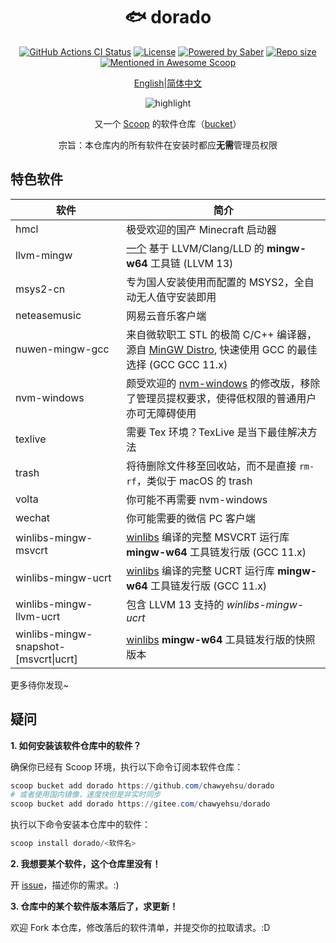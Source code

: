 <div align="center">
    <h1 align="center">🐟 dorado</h1>
    <p align="center">
        <a href="https://github.com/chawyehsu/dorado/actions/workflows/ci.yml"><img src="https://img.shields.io/github/workflow/status/chawyehsu/dorado/Tests?style=flat-square&logo=github&label=Tests" alt="GitHub Actions CI Status"></a>
        <a href="https://github.com/chawyehsu/dorado/blob/master/LICENSE"><img src="https://img.shields.io/github/license/chawyehsu/dorado.svg?style=flat-square" alt="License"></a>
        <a href="https://www.microsoft.com/en-us/windows"><img src="https://img.shields.io/badge/Target-Windows%2010-0067B8.svg?style=flat-square" alt="Powered by Saber" /></a>
        <a href="https://github.com/chawyehsu/dorado"><img src="https://img.shields.io/github/repo-size/chawyehsu/dorado.svg?style=flat-square" alt="Repo size"></a>
        <a href="https://github.com/scoopinstaller/awesome/blob/master/README.md" title="Awesome Scoop"><img src="https://awesome.re/mentioned-badge-flat.svg" alt="Mentioned in Awesome Scoop"></a>
    </p>
    <p align="center">
        <a href="README.md">English</a>|<a href="README.zh-Hans.md">简体中文</a>
    </p>
    <p align="center"><img align="center" src="https://user-images.githubusercontent.com/5764917/100413251-da9d0400-30b1-11eb-9bf8-3a97713e7730.gif" alt="highlight" /></p>
    <p align="center">
        又一个 <a href="https://github.com/lukesampson/scoop">Scoop</a> 的软件仓库（<a href="https://github.com/lukesampson/scoop/wiki/Buckets">bucket</a>）
    </p>
    <p align="center">
        宗旨：本仓库内的所有软件在安装时都应<strong>无需</strong>管理员权限
    </p>
</div>

特色软件
------------

| 软件 | 简介 |
|----------|-------------|
| hmcl | 极受欢迎的国产 Minecraft 启动器 |
| llvm-mingw | [一个](https://github.com/mstorsjo/llvm-mingw) 基于 LLVM/Clang/LLD 的 **mingw-w64** 工具链 (LLVM 13) |
| msys2-cn | 专为国人安装使用而配置的 MSYS2，全自动无人值守安装即用 |
| neteasemusic | 网易云音乐客户端 |
| nuwen-mingw-gcc | 来自微软职工 STL 的极简 C/C++ 编译器，源自 [MinGW Distro](https://nuwen.net/mingw.html), 快速使用 GCC 的最佳选择 (GCC GCC 11.x) |
| nvm-windows | 颇受欢迎的 [nvm-windows](https://github.com/chawyehsu/nvm-windows) 的修改版，移除了管理员提权要求，使得低权限的普通用户亦可无障碍使用 |
| texlive | 需要 Tex 环境？TexLive 是当下最佳解决方法 |
| trash | 将待删除文件移至回收站，而不是直接 `rm-rf`，类似于 macOS 的 trash |
| volta | 你可能不再需要 nvm-windows |
| wechat | 你可能需要的微信 PC 客户端 |
| winlibs-mingw-msvcrt | [winlibs](http://winlibs.com/) 编译的完整 MSVCRT 运行库 **mingw-w64** 工具链发行版 (GCC 11.x) |
| winlibs-mingw-ucrt | [winlibs](http://winlibs.com/) 编译的完整 UCRT 运行库 **mingw-w64** 工具链发行版 (GCC 11.x) |
| winlibs-mingw-llvm-ucrt | 包含 LLVM 13 支持的 *winlibs-mingw-ucrt* |
| winlibs-mingw-snapshot-\[msvcrt\|ucrt\] | [winlibs](http://winlibs.com/) **mingw-w64** 工具链发行版的快照版本 |

更多待你发现~

疑问
--------

**1. 如何安装该软件仓库中的软件？**

确保你已经有 Scoop 环境，执行以下命令订阅本软件仓库：

``` powershell
scoop bucket add dorado https://github.com/chawyehsu/dorado
# 或者使用国内镜像，速度快但是非实时同步
scoop bucket add dorado https://gitee.com/chawyehsu/dorado
```

执行以下命令安装本仓库中的软件：

``` powershell
scoop install dorado/<软件名>
```

**2. 我想要某个软件，这个仓库里没有！**

开 [issue](https://github.com/chawyehsu/dorado/issues)，描述你的需求。:)

**3. 仓库中的某个软件版本落后了，求更新！**

欢迎 Fork 本仓库，修改落后的软件清单，并提交你的拉取请求。:D
